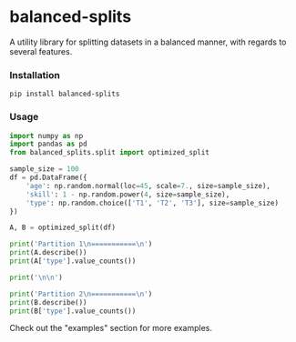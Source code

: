# balanced-splits
A utility library for splitting datasets in a balanced manner, with regards to several features.

### Installation
`pip install balanced-splits`

### Usage
```python
import numpy as np
import pandas as pd
from balanced_splits.split import optimized_split

sample_size = 100
df = pd.DataFrame({
    'age': np.random.normal(loc=45, scale=7., size=sample_size),
    'skill': 1 - np.random.power(4, size=sample_size),
    'type': np.random.choice(['T1', 'T2', 'T3'], size=sample_size)
})

A, B = optimized_split(df)

print('Partition 1\n===========\n')
print(A.describe())
print(A['type'].value_counts())

print('\n\n')

print('Partition 2\n===========\n')
print(B.describe())
print(B['type'].value_counts())

```

Check out the "examples" section for more examples.
